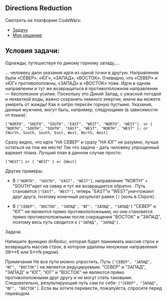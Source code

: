 
Directions Reduction
-------------------
Смотреть на платформе CodeWars:
* [Задачу](https://www.codewars.com/kata/550f22f4d758534c1100025a)
* [Мое решение](https://www.codewars.com/kata/reviews/5512f1242b34d80e9a00020e/groups/64ef8c6c6861c10001c934b6)

Условия задачи:
---------------
Однажды, путешествуя по дикому горному западу,…

… человеку дали указания идти из одной точки в другую. 
Направления были «СЕВЕР», «ЮГ», «ЗАПАД», «ВОСТОК». Очевидно, что «СЕВЕР» и «ЮГ» противоположны, «ЗАПАД» и «ВОСТОК» тоже.
Идти в одном направлении и тут же возвращаться в противоположном направлении — бесполезное усилие. 
Поскольку это Дикий Запад, с ужасной погодой и нехваткой воды, важно сохранить немного энергии, иначе вы можете умереть от жажды!
Как я хитро пересёк горную пустыню.
Указания, данные мужчине, могут быть, например, следующими (в зависимости от языка):

`["NORTH", "SOUTH", "SOUTH", "EAST", "WEST", "NORTH", "WEST"].
or
{ "NORTH", "SOUTH", "SOUTH", "EAST", "WEST", "NORTH", "WEST" };
or
[North, South, South, East, West, North, West]`

Сразу видно, что идти "НА СЕВЕР" и сразу "НА ЮГ" не разумно, лучше остаться на том же месте! 
Так что задача - дать человеку упрощенный вариант плана. Лучший план в данном случае просто:

`["WEST"]
or
{ "WEST" }
or
[West]`

Другие примеры:
* В `["NORTH", "SOUTH", "EAST", "WEST"]`, направление "NORTH" + "SOUTH"идет на север и тут же возвращается обратно .
Путь становится `["EAST", "WEST"]`, теперь "EAST"и "WEST"уничтожают друг друга, поэтому конечный результат равен `[]` (ноль в Clojure).

* В `["СЕВЕР", "ВОСТОК", "ЗАПАД", "ЮГ", "ЗАПАД", "ЗАПАД"]` "СЕВЕР" и "ЮГ" не являются прямо противоположными, но они становятся прямо противоположными после сокращения "ВОСТОК" и "ЗАПАД", поэтому весь путь сводится к `["ЗАПАД", "ЗАПАД"]`.

Задача

Напишите функцию dirReduc, которая будет принимать массив строк и возвращать массив строк, в котором удалены ненужные направления (W<->E или S<->N рядом).

Примечания
Не все пути можно упростить. Путь `["СЕВЕР", "ЗАПАД", "ЮГ", "ВОСТОК"]` не является редуцируемым. "СЕВЕР" и "ЗАПАД", "ЗАПАД" и "ЮГ", "ЮГ" и "ВОСТОК" не являются прямо противоположными друг другу и не могут стать таковыми. 
Следовательно, результирующий путь сам по себе: `["СЕВЕР", "ЗАПАД", "ЮГ", "ВОСТОК"]`.
Если вы хотите перевести, пожалуйста, спросите перед переводом.
